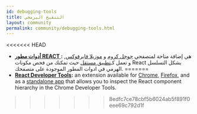 ```yaml
---
id: debugging-tools
title: التنقيح البرمجي
layout: community
permalink: community/debugging-tools.html
---
```


<<<<<<< HEAD
  * **[أدوات مطور REACT ](https://github.com/facebook/react-devtools):** هي إضافة متاحة لمتصفحي [جوجل كروم](https://chrome.google.com/webstore/detail/react-developer-tools/fmkadmapgofadopljbjfkapdkoienihi) و [موزيلا فايرفوكس](https://addons.mozilla.org/firefox/addon/react-devtools/), و تعمل كـ[تطبيق مستقل](https://github.com/facebook/react-devtools/tree/master/packages/react-devtools) حيث تمكنك من فحص مكونات React بشكل التسلسل الهرمي في ادوات المطور الموجودة على متصفحك.
=======
  * **[React Developer Tools](https://github.com/facebook/react-devtools):** an extension available for [Chrome](https://chrome.google.com/webstore/detail/react-developer-tools/fmkadmapgofadopljbjfkapdkoienihi), [Firefox](https://addons.mozilla.org/firefox/addon/react-devtools/), and as a [standalone app](https://github.com/facebook/react/tree/master/packages/react-devtools) that allows you to inspect the React component hierarchy in the Chrome Developer Tools.
>>>>>>> 8edfc7ce78cbf5b6024ab5f891f0eee69c792d1f
